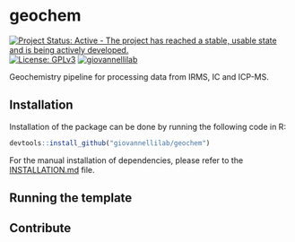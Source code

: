 # geochem

[![Project Status: Active - The project has reached a stable, usable state and is being actively developed.](https://www.repostatus.org/badges/latest/active.svg)](https://www.repostatus.org/#active)
[![License: GPLv3](https://img.shields.io/badge/license-GPLv3-blue.svg)](LICENSE.md)
[![giovannellilab](https://img.shields.io/badge/BY-Giovannelli_Lab-blue)](https://www.donatogiovannelli.com/)

Geochemistry pipeline for processing data from IRMS, IC and ICP-MS.


## Installation

Installation of the package can be done by running the following code in R:

``` r
devtools::install_github("giovannellilab/geochem")
```

For the manual installation of dependencies, please refer to the [INSTALLATION.md](INSTALLATION.md) file.


## Running the template


## Contribute

